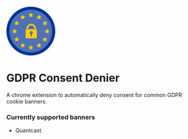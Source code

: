 ![logo](/src/img/gdpr_lock_128.png "by Mohamed Hassan (https://pixabay.com/users/mohamed_hassan-5229782)")
# GDPR Consent Denier

A chrome extension to automatically deny consent for common GDPR cookie banners.

### Currently supported banners
- Quantcast
